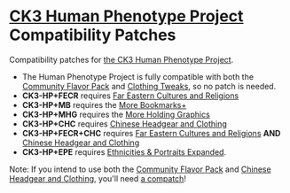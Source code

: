 # [CK3 Human Phenotype Project](https://github.com/Metalhead33/CK3-Human-Phenotype-Project) Compatibility Patches

Compatibility patches for [the CK3 Human Phenotype Project](https://github.com/Metalhead33/CK3-Human-Phenotype-Project).

* The Human Phenotype Project is fully compatible with both the [Community Flavor Pack](https://steamcommunity.com/sharedfiles/filedetails/?id=2220098919) and [Clothing Tweaks](https://steamcommunity.com/sharedfiles/filedetails/?id=2227975248), so no patch is needed.
* **CK3-HP+FECR** requires [Far Eastern Cultures and Religions](https://git.sonck.nl/metalhead/paradox-mods/far-eastern-cultures-ck3)
* **CK3-HP+MB** requires the [More Bookmarks+](https://steamcommunity.com/sharedfiles/filedetails/?id=2216670956)
* **CK3-HP+MHG** requires the [More Holding Graphics](https://steamcommunity.com/sharedfiles/filedetails/?id=2262523658)
* **CK3-HP+CHC** requires [Chinese Headgear and Clothing](https://steamcommunity.com/sharedfiles/filedetails/?id=2277707334)
* **CK3-HP+FECR+CHC** requires [Far Eastern Cultures and Religions](https://git.sonck.nl/metalhead/paradox-mods/far-eastern-cultures-ck3) **AND** [Chinese Headgear and Clothing](https://steamcommunity.com/sharedfiles/filedetails/?id=2277707334)
* **CK3-HP+EPE** requires [Ethnicities & Portraits Expanded](https://steamcommunity.com/sharedfiles/filedetails/?id=2507209632).

Note: If you intend to use both the [Community Flavor Pack](https://steamcommunity.com/sharedfiles/filedetails/?id=2220098919) and [Chinese Headgear and Clothing](https://steamcommunity.com/sharedfiles/filedetails/?id=2277707334), you'll need [a compatch](https://steamcommunity.com/sharedfiles/filedetails/?id=2390780865)!
